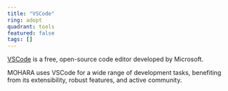 ```yaml
---
title: "VSCode"
ring: adopt
quadrant: tools
featured: false
tags: []
---
```


[VSCode](https://code.visualstudio.com/) is a free, open-source code editor developed by Microsoft.

MOHARA uses VSCode for a wide range of development tasks, benefiting from its extensibility, robust features, and active community.

